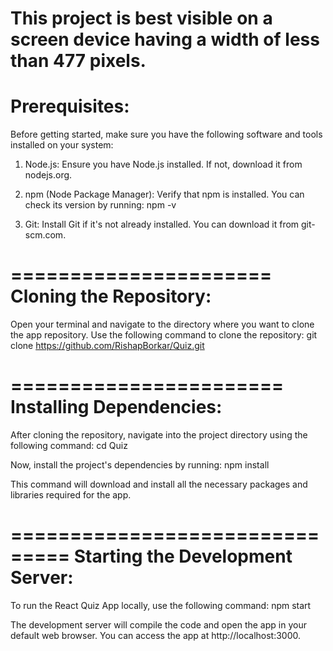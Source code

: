 This project is best visible on a screen device having a width of less than 477 pixels.
=============
Prerequisites:
=============

Before getting started, make sure you have the following software and tools installed on your system:

1. Node.js: Ensure you have Node.js installed. If not, download it from nodejs.org.

2. npm (Node Package Manager): Verify that npm is installed. You can check its version by running:
   npm -v

3. Git: Install Git if it's not already installed. You can download it from git-scm.com.

======================
Cloning the Repository:
======================

Open your terminal and navigate to the directory where you want to clone the app repository. Use the following command to clone the repository:
git clone https://github.com/RishapBorkar/Quiz.git

=======================
Installing Dependencies:
=======================

After cloning the repository, navigate into the project directory using the following command:
cd Quiz

Now, install the project's dependencies by running:
npm install

This command will download and install all the necessary packages and libraries required for the app.

===============================
Starting the Development Server:
===============================

To run the React Quiz App locally, use the following command:
npm start

The development server will compile the code and open the app in your default web browser. You can access the app at http://localhost:3000.

